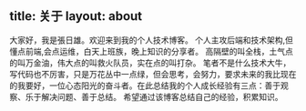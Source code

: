 title: 关于
layout: about
---
大家好，我是張日雄。欢迎来到我的个人技术博客。
个人主攻后端和技术架构,但懂点前端,会点运维，白天上班族，晚上知识的分享者。
高隔壁的叫全栈，土气点的叫万金油，伟大点的叫救火队员，实在点的叫打杂。
笔者不是什么技术大牛，写代码也不厉害，只是万花丛中一点绿，但会思考，会努力，要求未来的我比现在的我要好，一位心态阳光的奋斗者。在此总结我的个人成长经验有三点：善于观察、乐于解决问题、善于总结。
希望通过该博客总结自己的经验，积累知识。



